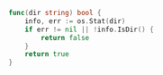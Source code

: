 [//title]: (goland-check-path-is-dir-or-not)
[//englishtitle]: (goland-check-path-is-dir-or-not)
[//category]: (golang,snippet)
[//tags]: (golang,snippet)
[//createtime]: (20220402)
[//updatetime]: (20220402)

```go
func(dir string) bool {
    info, err := os.Stat(dir)
    if err != nil || !info.IsDir() {
        return false
    }
    return true
}
```
